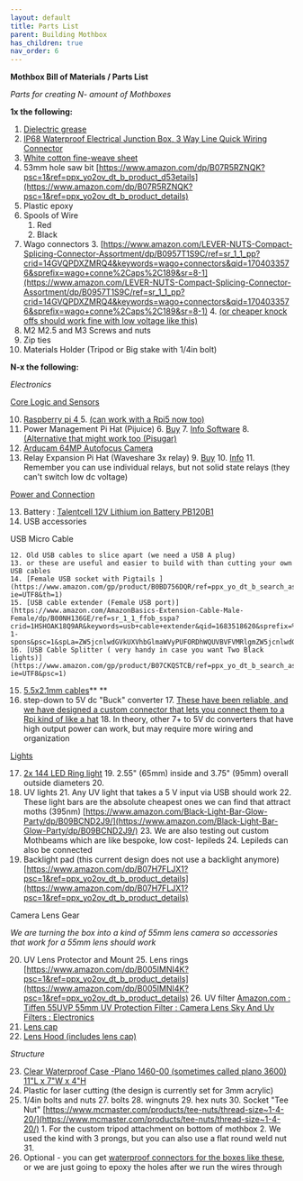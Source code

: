 ```yaml
---
layout: default
title: Parts List
parent: Building Mothbox
has_children: true
nav_order: 6
---
```



**Mothbox Bill of Materials / Parts List**

_Parts for creating N- amount of Mothboxes_

**1x the following:**



1. [Dielectric grease](https://www.amazon.com/Mission-Automotive-Dielectric-Silicone-Waterproof/dp/B016E5E59G/)
2. [ IP68 Waterproof Electrical Junction Box, 3 Way Line Quick Wiring Connector](https://www.amazon.com/gp/product/B0C9ZVS7MN/ref=ppx_yo_dt_b_search_asin_title?ie=UTF8&psc=1)
2. [White cotton fine-weave sheet](https://www.amazon.com/Plushy-Comfort-Luxury-Sheets-Egyptian/dp/B07J5HQRKT/?th=1)
3. 53mm hole saw bit [https://www.amazon.com/dp/B07R5RZNQK?psc=1&ref=ppx_yo2ov_dt_b_product_d53etails](https://www.amazon.com/dp/B07R5RZNQK?psc=1&ref=ppx_yo2ov_dt_b_product_details)
4. Plastic epoxy
5. Spools of Wire
    1. Red
    2. Black
6. Wago connectors 
    3. [https://www.amazon.com/LEVER-NUTS-Compact-Splicing-Connector-Assortment/dp/B0957T1S9C/ref=sr_1_1_pp?crid=14GVQPDXZMRQ4&keywords=wago+connectors&qid=1704033576&sprefix=wago+conne%2Caps%2C189&sr=8-1](https://www.amazon.com/LEVER-NUTS-Compact-Splicing-Connector-Assortment/dp/B0957T1S9C/ref=sr_1_1_pp?crid=14GVQPDXZMRQ4&keywords=wago+connectors&qid=1704033576&sprefix=wago+conne%2Caps%2C189&sr=8-1)
    4. [(or cheaper knock offs should work fine with low voltage like this)](https://www.amazon.com/Connectors-Delgada-Conductor-Connector-Electrical/dp/B09TS9YKV1/ref=sxin_14_sbv_search_btf?content-id=amzn1.sym.6ca944f8-539c-499e-a3a4-26a566d1de59%3Aamzn1.sym.6ca944f8-539c-499e-a3a4-26a566d1de59&crid=14GVQPDXZMRQ4&cv_ct_cx=wago%2Bconnectors&keywords=wago%2Bconnectors&pd_rd_i=B09TS9YKV1&pd_rd_r=e648f2b2-c3a9-45f5-ad6a-cc2c01313274&pd_rd_w=juJLN&pd_rd_wg=YJ3Yz&pf_rd_p=6ca944f8-539c-499e-a3a4-26a566d1de59&pf_rd_r=2FNDQ7ZAN1YRNZK0V47C&qid=1704033576&sbo=RZvfv%2F%2FHxDF%2BO5021pAnSA%3D%3D&sprefix=wago%2Bconne%2Caps%2C189&sr=1-1-5190daf0-67e3-427c-bea6-c72c1df98776&th=1)
7. M2 M2.5 and M3 Screws and nuts 
8. Zip ties
9. Materials Holder (Tripod or Big stake with 1/4in bolt)

**N-x the following:**

_Electronics_

<span style="text-decoration:underline;">Core Logic and Sensors</span>



10. [Raspberry pi 4](https://kjdelectronics.com/products/raspberry-pi-4-4gb-with-screenly-16gb-sandisk-industrial-sd-card?variant=40049239523446&currency=USD&utm_medium=product_sync&utm_source=google&utm_content=sag_organic&utm_campaign=sag_organic&utm_campaign=gs-2019-05-19&utm_source=google&utm_medium=smart_campaign&gclid=Cj0KCQjwr82iBhCuARIsAO0EAZwc5SZLoJrgyZgesBxnYtI42H3Xn6IfiLonBX1LWadMyzxUyVx1GGgaAlqEEALw_wcB)<span style="text-decoration:underline;"> </span>
    5. <span style="text-decoration:underline;">(can work with a Rpi5 now too)</span>
11. Power Management Pi Hat (Pijuice)
    6. [Buy](https://uk.pi-supply.com/products/pijuice-standard)
    7. [Info Software](https://github.com/PiSupply/PiJuice)
    8. [(Alternative that might work too (Pisugar)](https://www.amazon.com/Portable-Platform-Raspberry-Accessories-handhold/dp/B09MJ876FW/ref=sr_1_2?crid=1GMCIKKOTEBXA&keywords=pisugar&qid=1704032222&sprefix=pisugar%2Caps%2C155&sr=8-2)
12. [Arducam 64MP Autofocus Camera](https://www.arducam.com/product/64mp-af-for-raspberry-pi/) 
13. Relay Expansion Pi Hat (Waveshare 3x relay)
    9. [Buy](https://www.amazon.com/RPi-Relay-Board-Raspberry-3-CH/dp/B085QJFWBC/ref=sr_1_2?crid=AMFLD6YHJSZE&keywords=waveshare+relay&qid=1696772113&sprefix=waveshare+relay%2Caps%2C185&sr=8-2)
    10. [Info](https://www.waveshare.com/wiki/RPi_Relay_Board)
    11. Remember you can use individual relays, but not solid state relays (they can't switch low dc voltage)

<span style="text-decoration:underline;">Power and Connection</span>


13. Battery : [Talentcell 12V Lithium ion Battery PB120B1](https://www.amazon.com/gp/aw/d/B07H8F5HYJ?psc=1&ref=ppx_pop_mob_b_asin_title)
14. USB accessories

USB Micro Cable

    12. Old USB cables to slice apart (we need a USB A plug)
    13. or these are useful and easier to build with than cutting your own USB cables
    14. [Female USB socket with Pigtails ](https://www.amazon.com/gp/product/B0BD756DQR/ref=ppx_yo_dt_b_search_asin_title?ie=UTF8&th=1)
    15. [USB cable extender (Female USB port)](https://www.amazon.com/AmazonBasics-Extension-Cable-Male-Female/dp/B00NH136GE/ref=sr_1_1_ffob_sspa?crid=1HSHOAK18Q9AR&keywords=usb+cable+extender&qid=1683518620&sprefix=%2Caps%2C362&sr=8-1-spons&psc=1&spLa=ZW5jcnlwdGVkUXVhbGlmaWVyPUFORDhWQUVBVFVMRlgmZW5jcnlwdGVkSWQ9QTAzNDA0NTIxQkZTU1dIREg5Q0RaJmVuY3J5cHRlZEFkSWQ9QTA5ODExMzkzU0lDVEVENVZWMjImd2lkZ2V0TmFtZT1zcF9hdGYmYWN0aW9uPWNsaWNrUmVkaXJlY3QmZG9Ob3RMb2dDbGljaz10cnVl)
    16. [USB Cable Splitter ( very handy in case you want Two Black lights)](https://www.amazon.com/gp/product/B07CKQSTCB/ref=ppx_yo_dt_b_search_asin_title?ie=UTF8&psc=1)
15. [5.5x2.1mm cables](https://www.amazon.com/TalentCell-Adapter-5-5x2-1mm-5-5x2-5mm-Splitter/dp/B0BTBQJBSF/ref=sr_1_2?keywords=TalentCell+Power+Adapter+Cable%2C+DC+5.5x2.1mm+Male+to+DC+5.5x2.5mm+Male+Cable%2C+DC5521+1+Female+to+2+Male+Power+Supply+Y+Splitter+Cord%2C+DC5521+Male+to+DC4017+Male+Cable+for+CCTV+Camera%2C+LED+Strip+Light&qid=1682353719&sr=8-2)** **
16. step-down to 5V dc "Buck" converter
    17. [These have been reliable, and we have designed a custom connector that lets you connect them to a Rpi kind of like a hat](https://www.amazon.com/Voltage-Supply-Converter-Module-Transformer/dp/B076ZLHLD3/)
    18. In theory, other 7+ to 5V dc converters that have high output power can work, but may require more wiring and organization

<span style="text-decoration:underline;">Lights</span>



17. <span style="text-decoration:underline;">2x 144 LED [Ring light](https://www.amazon.com/dp/B0B1JQLXG7/?th=1)</span> 
    19. 2.55" (65mm) inside and 3.75" (95mm) overall outside diameters
    20. 
18. UV lights
    21. Any UV light that takes a 5 V input via USB should work
    22. These light bars are the absolute cheapest ones we can find that attract moths (395nm) [https://www.amazon.com/Black-Light-Bar-Glow-Party/dp/B09BCND2J9/](https://www.amazon.com/Black-Light-Bar-Glow-Party/dp/B09BCND2J9/)
    23. We are also testing out custom Mothbeams which are like bespoke, low cost- lepileds
    24. Lepileds can also be connected
19. Backlight pad (this current design does not use a backlight anymore) [https://www.amazon.com/dp/B07H7FLJX1?psc=1&ref=ppx_yo2ov_dt_b_product_details](https://www.amazon.com/dp/B07H7FLJX1?psc=1&ref=ppx_yo2ov_dt_b_product_details)

Camera Lens Gear

_We are turning the box into a kind of 55mm lens camera so accessories that work for a 55mm lens should work_



20. UV Lens Protector and Mount
    25. Lens rings [https://www.amazon.com/dp/B005IMNI4K?psc=1&ref=ppx_yo2ov_dt_b_product_details](https://www.amazon.com/dp/B005IMNI4K?psc=1&ref=ppx_yo2ov_dt_b_product_details)
    26. UV filter [Amazon.com : Tiffen 55UVP 55mm UV Protection Filter : Camera Lens Sky And Uv Filters : Electronics](https://www.amazon.com/dp/B00004ZCJH?psc=1&ref=ppx_yo2ov_dt_b_product_details)
21. [Lens cap](https://www.amazon.com/gp/product/B0BXTCXK3Q/ref=ppx_yo_dt_b_search_asin_title?ie=UTF8&th=1)
22. [Lens Hood (includes lens cap)](https://www.amazon.com/gp/product/B082HRGFP7/ref=ppx_yo_dt_b_search_asin_title?ie=UTF8&th=1)

_Structure_



23. <span style="text-decoration:underline;">Clear Waterproof Case -Plano 1460-00 (sometimes called plano 3600) 11"L x 7"W x 4"H </span>
24. Plastic for laser cutting (the design is currently set for 3mm acrylic)
25. 1/4in bolts and nuts
    27. bolts
    28. wingnuts
    29. hex nuts
    30. Socket "Tee Nut" [https://www.mcmaster.com/products/tee-nuts/thread-size~1-4-20/](https://www.mcmaster.com/products/tee-nuts/thread-size~1-4-20/)
        1. For the custom tripod attachment on bottom of mothbox
        2. We used the kind with 3 prongs, but you can also use a flat round weld nut
    31. 
26. Optional - you can get [waterproof connectors for the boxes like these](https://www.amazon.com/MAKERELE-NPT-Waterproof-Adjustable-Connectors/dp/B08R84YJ7X/ref=sr_1_1_sspa?crid=3DH8JJZ6OKHN9&keywords=waterproof%2Belectronic%2Bhole%2Bplugs&qid=1683518981&sprefix=waterproof%2Belectronic%2Bhole%2Bplugs%2Caps%2C87&sr=8-1-spons&spLa=ZW5jcnlwdGVkUXVhbGlmaWVyPUFBWTAzSEdMNzYwQVgmZW5jcnlwdGVkSWQ9QTAwNTQ5MDVXU05VQzFIV1BIMjImZW5jcnlwdGVkQWRJZD1BMDU3NDUyOTE0UjBWQzdIUTRWSEImd2lkZ2V0TmFtZT1zcF9hdGYmYWN0aW9uPWNsaWNrUmVkaXJlY3QmZG9Ob3RMb2dDbGljaz10cnVl&th=1), or we are just going to epoxy the holes after we run the wires through